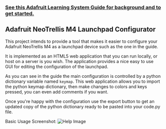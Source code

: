 ### [See this Adafruit Learning System Guide for background and to get started.](https://learn.adafruit.com/launch-deck-trellis-m4)
 
## Adafruit NeoTrellis M4 Launchpad Configurator

This project intends to provide a tool that makes it easier to configure your Adafruit NeoTrellis M4 as a launchpad device such as the one in the guide.

It is implemented as an HTML5 web application that you can run locally, or host on a server is you wish. The application provides a nice easy to use GUI for editing the configuration of the launchpad.

As you can see in the guide the main configuration is controlled by a python dictionary variable named `keymap`. This web application allows you to import the python keymap dictionary, then make changes to colors and keys pressed, you can even add comments if you want. 

Once you're happy with the configuration use the export button to get an updated copy of the python dictionary ready to be pasted into your code.py file.

Basic Usage Screenshot: 
![Help Image](https://raw.githubusercontent.com/FoamyGuy/NeoTrellis-M4-Launchpad-Configurator/master/help.PNG)



